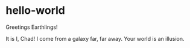 # hello-world

Greetings Earthlings!

It is I, Chad! 
I come from a galaxy far, far away. 
Your world is an illusion.
